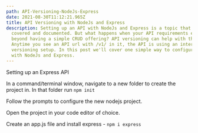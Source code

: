 ```yaml
---
path: API-Versioning-NodeJs-Express
date: 2021-08-30T11:12:21.965Z
title: API Versioning with NodeJs and Express
description: Setting up an API with NodeJs and Express is a topic that is well
  covered and documented. But what happens when your API requirements expand
  beyond having a simple CRUD offering? API versioning can help with this.
  Anytime you see an API url with /v1/ in it, the API is using an internal
  versioning setup. In this post we'll cover one simple way to configure this
  with NodeJs and Express.
---
```

Setting up an Express API

In a command/terminal window, navigate to a new folder to create the project in. In that folder run `npm init`

Follow the prompts to configure the new nodejs project.

Open the project in your code editor of choice.

Create an app.js file and install express - `npm i express`